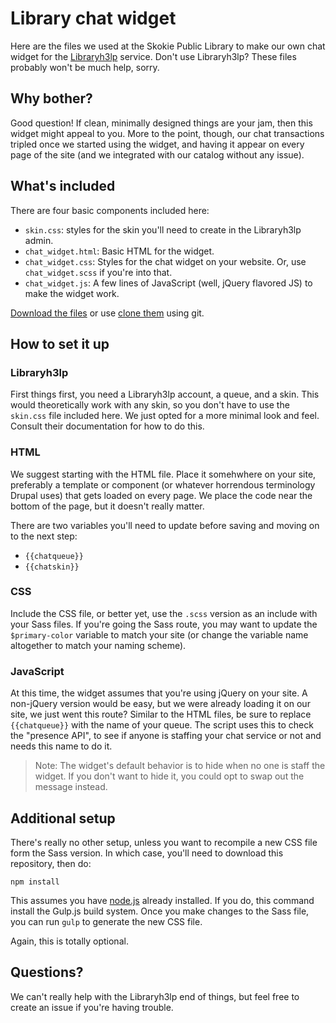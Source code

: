 # Library chat widget

Here are the files we used at the Skokie Public Library to make our own chat widget for the [Libraryh3lp](https://us.libraryh3lp.com/) service. Don't use Libraryh3lp? These files probably won't be much help, sorry.

## Why bother?

Good question! If clean, minimally designed things are your jam, then this widget might appeal to you. More to the point, though, our chat transactions tripled once we started using the widget, and having it appear on every page of the site (and we integrated with our catalog without any issue).

## What's included

There are four basic components included here:

- `skin.css`: styles for the skin you'll need to create in the Libraryh3lp admin.
- `chat_widget.html`: Basic HTML for the widget.
- `chat_widget.css`: Styles for the chat widget on your website. Or, use `chat_widget.scss` if you're into that.
- `chat_widget.js`: A few lines of JavaScript (well, jQuery flavored JS) to make the widget work.

[Download the files](https://github.com/skokielibrary/chat-widget/archive/master.zip) or use [clone them](https://github.com/skokielibrary/chat-widget.git) using git.

## How to set it up

### Libraryh3lp

First things first, you need a Libraryh3lp account, a queue, and a skin. This would theoretically work with any skin, so you don't have to use the `skin.css` file included here. We just opted for a more minimal look and feel. Consult their documentation for how to do this.

### HTML

We suggest starting with the HTML file. Place it somehwhere on your site, preferably a template or component (or whatever horrendous terminology Drupal uses) that gets loaded on every page. We place the code near the bottom of the page, but it doesn't really matter.

There are two variables you'll need to update before saving and moving on to the next step:

- `{{chatqueue}}`
- `{{chatskin}}`

### CSS

Include the CSS file, or better yet, use the `.scss` version as an include with your Sass files. If you're going the Sass route, you may want to update the `$primary-color` variable to match your site (or change the variable name altogether to match your naming scheme).

### JavaScript

At this time, the widget assumes that you're using jQuery on your site. A non-jQuery version would be easy, but we were already loading it on our site, we just went this route? Similar to the HTML files, be sure to replace `{{chatqueue}}` with the name of your queue. The script uses this to check the "presence API", to see if anyone is staffing your chat service or not and needs this name to do it.

> Note: The widget's default behavior is to hide when no one is staff the widget. If you don't want to hide it, you could opt to swap out the message instead.

## Additional setup

There's really no other setup, unless you want to recompile a new CSS file form the Sass version. In which case, you'll need to download this repository, then do:

`npm install`

This assumes you have [node.js](https://nodejs.org/en/) already installed. If you do, this command install the Gulp.js build system. Once you make changes to the Sass file, you can run `gulp` to generate the new CSS file.

Again, this is totally optional.

## Questions?

We can't really help with the Libraryh3lp end of things, but feel free to create an issue if you're having trouble.
